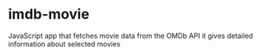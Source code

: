 # imdb-movie
JavaScript app that fetches movie data from the OMDb API
it gives detailed information about selected movies

